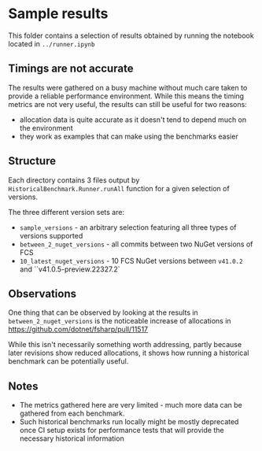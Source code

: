# Sample results
This folder contains a selection of results obtained by running the notebook located in `../runner.ipynb`

## Timings are not accurate
The results were gathered on a busy machine without much care taken to provide a reliable performance environment.
While this means the timing metrics are not very useful, the results can still be useful for two reasons:
* allocation data is quite accurate as it doesn't tend to depend much on the environment
* they work as examples that can make using the benchmarks easier

## Structure
Each directory contains 3 files output by `HistoricalBenchmark.Runner.runAll` function for a given selection of versions.

The three different version sets are:
- `sample_versions` - an arbitrary selection featuring all three types of versions supported
- `between_2_nuget_versions` - all commits between two NuGet versions of FCS
- `10_latest_nuget_versions` - 10 FCS NuGet versions between `v41.0.2` and ``v41.0.5-preview.22327.2`

## Observations
One thing that can be observed by looking at the results in `between_2_nuget_versions` is the noticeable increase of allocations in https://github.com/dotnet/fsharp/pull/11517

While this isn't necessarily something worth addressing, partly because later revisions show reduced allocations, it shows how running a historical benchmark can be potentially useful.

## Notes
- The metrics gathered here are very limited - much more data can be gathered from each benchmark.
- Such historical benchmarks run locally might be mostly deprecated once CI setup exists for performance tests that will provide the necessary historical information